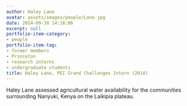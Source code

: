 ```yaml
---
author: Haley Lane
avatar: assets/images/people/Lane.jpg
date: 2014-09-30 14:18:06
excerpt: null
portfolio-item-category:
- people
portfolio-item-tag:
- former members
- Princeton
- research interns
- undergraduate students
title: Haley Lane, PEI Grand Challenges Intern (2014)
---
```


 

Haley Lane assessed agricultural water availability for the communities surrounding Nanyuki, Kenya on the Laikipia plateau.